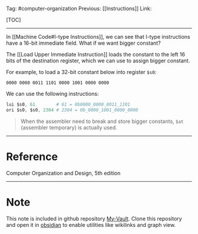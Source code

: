 Tag: #computer-organization 
Previous: [[Instructions]]
Link: 

[TOC]

---

In [[Machine Code#I-type Instructions]], we can see that I-type instructions have a 16-bit immediate field. What if we want bigger constant?

The [[Load Upper Immediate Instruction]] loads the constant to the left 16 bits of the destination register, which we can use to assign bigger constant.

For example, to load a 32-bit constant below into register `$s0`:

```
0000 0000 0011 1101 0000 1001 0000 0000
```

We can use the following instructions:

```s
lui $s0, 61        # 61 = 0b0000_0000_0011_1101
ori $s0, $s0, 2304 # 2304 = 0b_0000_1001_0000_0000
```

> When the assembler need to break and store bigger constants, `$at` (assembler temporary) is actually used.

---

# Reference

Computer Organization and Design, 5th edition

---

# Note

This note is included in github repository [My-Vault](https://github.com/LittleD3092/My-Vault.git). Clone this repository and open it in [obsidian](https://obsidian.md/) to enable utilities like wikilinks and graph view.
